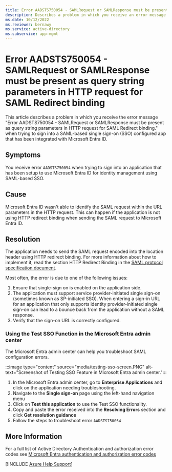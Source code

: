 ```yaml
---
title: Error AADSTS750054 - SAMLRequest or SAMLResponse must be present as query string parameters in HTTP request for SAML Redirect binding.
description: Describes a problem in which you receive an error message when signing in to SAML-based single sign-on configured app that has been configured to use Microsoft Entra ID as an Identity Provider (IdP). The error you receive is Error AADSTS750054 - SAMLRequest or SAMLResponse must be present as query string parameters in HTTP request for SAML Redirect binding.
ms.date: 10/12/2022
ms.reviewer: bernawy
ms.service: active-directory
ms.subservice: app-mgmt
---
```

# Error AADSTS750054 - SAMLRequest or SAMLResponse must be present as query string parameters in HTTP request for SAML Redirect binding

This article describes a problem in which you receive the error message "Error AADSTS750054 - SAMLRequest or SAMLResponse must be present as query string parameters in HTTP request for SAML Redirect binding." when trying to sign into a SAML-based single sign-on (SSO) configured app that has been integrated with Microsoft Entra ID.

## Symptoms

You receive error `AADSTS750054` when trying to sign into an application that has been setup to use Microsoft Entra ID for identity management using SAML-based SSO.

## Cause

Microsoft Entra ID wasn't able to identify the SAML request within the URL parameters in the HTTP request. This can happen if the application is not using HTTP redirect binding when sending the SAML request to Microsoft Entra ID.

## Resolution

The application needs to send the SAML request encoded into the location header using HTTP redirect binding. For more information about how to implement it, read the section HTTP Redirect Binding in the [SAML protocol specification document](https://docs.oasis-open.org/security/saml/v2.0/saml-bindings-2.0-os.pdf).

Most often, the error is due to one of the following issues:

1. Ensure that single-sign on is enabled on the application side.
2. The application must support service provider-initiated single sign-on (sometimes known as SP-initiated SSO). When entering a sign-in URL for an application that only supports identity provider-initiated single sign-on can lead to a bounce back from the application without a SAML response.
3. Verify that the sign-on URL is correctly configured.

<a name='using-the-test-sso-function-in-the-azure-ad-portal'></a>

### Using the Test SSO Function in the Microsoft Entra admin center

The Microsoft Entra admin center can help you troubleshoot SAML configuration errors.

:::image type="content" source="media/testing-sso-screen.PNG" alt-text="Screenshot of Testing SSO Feature in Microsoft Entra admin center.":::

1. In the Microsoft Entra admin center, go to **Enterprise Applications** and click on the application needing troubleshooting.
2. Navigate to the **Single sign-on** page using the left-hand navigation menu
3. Click on **Test this application** to use the Test SSO functionality.
4. Copy and paste the error received into the **Resolving Errors** section and click **Get resolution guidance**
5. Follow the steps to troubleshoot error `AADSTS750054`

## More Information

For a full list of Active Directory Authentication and authorization error codes see [Microsoft Entra authentication and authorization error codes](/azure/active-directory/develop/reference-aadsts-error-codes)

[!INCLUDE [Azure Help Support](../../../includes/azure-help-support.md)]
